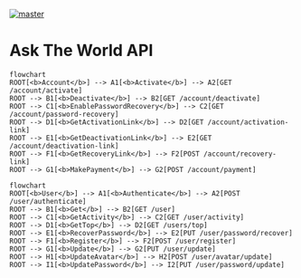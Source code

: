 [![master](https://github.com/Karmello/ask-the-world-api/actions/workflows/main.yml/badge.svg)](https://github.com/Karmello/ask-the-world-api/actions/workflows/main.yml)

# Ask The World API

```mermaid
flowchart
ROOT[<b>Account</b>] --> A1[<b>Activate</b>] --> A2[GET /account/activate]
ROOT --> B1[<b>Deactivate</b>] --> B2[GET /account/deactivate]
ROOT --> C1[<b>EnablePasswordRecovery</b>] --> C2[GET /account/password-recovery]
ROOT --> D1[<b>GetActivationLink</b>] --> D2[GET /account/activation-link]
ROOT --> E1[<b>GetDeactivationLink</b>] --> E2[GET /account/deactivation-link]
ROOT --> F1[<b>GetRecoveryLink</b>] --> F2[POST /account/recovery-link]
ROOT --> G1[<b>MakePayment</b>] --> G2[POST /account/payment]
```

```mermaid
flowchart
ROOT[<b>User</b>] --> A1[<b>Authenticate</b>] --> A2[POST /user/authenticate]
ROOT --> B1[<b>Get</b>] --> B2[GET /user]
ROOT --> C1[<b>GetActivity</b>] --> C2[GET /user/activity]
ROOT --> D1[<b>GetTop</b>] --> D2[GET /users/top]
ROOT --> E1[<b>RecoverPassword</b>] --> E2[PUT /user/password/recover]
ROOT --> F1[<b>Register</b>] --> F2[POST /user/register]
ROOT --> G1[<b>Update</b>] --> G2[PUT /user/update]
ROOT --> H1[<b>UpdateAvatar</b>] --> H2[POST /user/avatar/update]
ROOT --> I1[<b>UpdatePassword</b>] --> I2[PUT /user/password/update]
```
